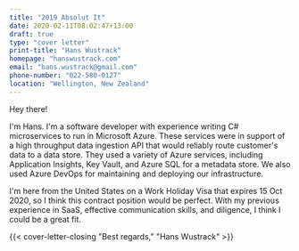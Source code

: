 ```yaml
---
title: "2019 Absolut It"
date: 2020-02-11T08:02:47+13:00
draft: true
type: "cover letter"
print-title: "Hans Wustrack"
homepage: "hanswustrack.com"
email: "hans.wustrack@gmail.com"
phone-number: "022-580-0127"
location: "Wellington, New Zealand"
---
```


Hey there!

I'm Hans. I'm a software developer with experience writing C# microservices to run in Microsoft Azure. These services were in support of a high throughput data ingestion API that would reliably route customer's data to a data store. They used a variety of Azure services, including Application Insights, Key Vault, and Azure SQL for a metadata store. We also used Azure DevOps for maintaining and deploying our infrastructure.

I'm here from the United States on a Work Holiday Visa that expires 15 Oct 2020, so I think this contract position would be perfect. With my previous experience in SaaS, effective communication skills, and diligence, I think I could be a great fit.

{{< cover-letter-closing "Best regards," "Hans Wustrack" >}}
